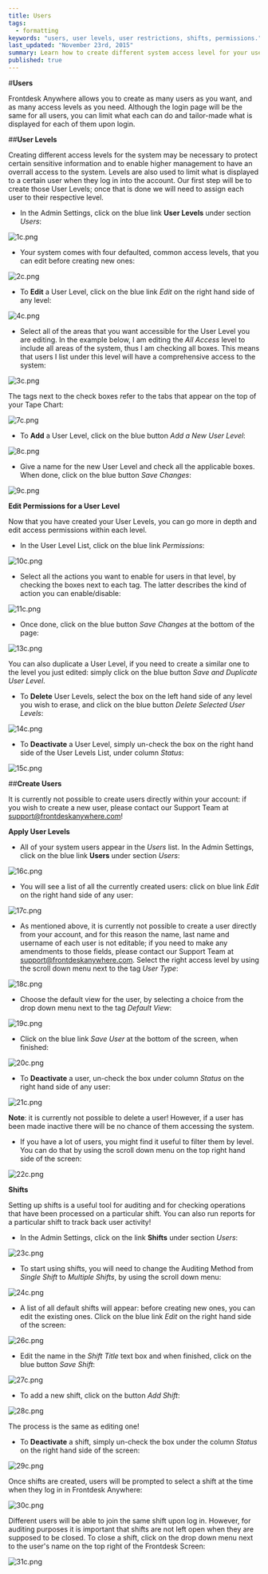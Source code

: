 ```yaml
---
title: Users
tags: 
  - formatting
keywords: "users, user levels, user restrictions, shifts, permissions."
last_updated: "November 23rd, 2015"
summary: Learn how to create different system access level for your users.
published: true
---
```





#**Users**

Frontdesk Anywhere allows you to create as many users as you want, and as many access levels as you need. Although the login page will be the same for all users, you can limit what each can do and tailor-made what is displayed for each of them upon login.

##**User Levels**  

Creating different access levels for the system may be necessary to protect certain sensitive information and to enable higher management to have an overrall access to the system. Levels are also used to limit what is displayed to a certain user when they log in into the account. Our first step will be to create those User Levels; once that is done we will need to assign each user to their respective level.

 - In the Admin Settings, click on the blue link **User Levels** under section _Users_:  
 
![1c.png]({{site.baseurl}}/images/1c.png)


 
 - Your system comes with four defaulted, common access levels, that you can edit before creating new ones:
 
![2c.png]({{site.baseurl}}/images/2c.png)


 
 - To **Edit** a User Level, click on the blue link _Edit_ on the right hand side of any level:  
 
![4c.png]({{site.baseurl}}/images/4c.png)

 
 
 - Select all of the areas that you want accessible for the User Level you are editing. In the example below, I am editing the _All Access_ level to include all areas of the system, thus I am checking all boxes. This means that users I list under this level will have a comprehensive access to the system:  
 
![3c.png]({{site.baseurl}}/images/3c.png)


 
The tags next to the check boxes refer to the tabs that appear on the top of your Tape Chart:  

![7c.png]({{site.baseurl}}/images/7c.png)


  

 - To **Add** a User Level, click on the blue button _Add a New User Level_:  
 
![8c.png]({{site.baseurl}}/images/8c.png)

 
 
 - Give a name for the new User Level and check all the applicable boxes. When done, click on the blue button _Save Changes_:  
 
![9c.png]({{site.baseurl}}/images/9c.png)


 
 **Edit Permissions for a User Level**
 
 Now that you have created your User Levels, you can go more in depth and edit access permissions within each level.
 
 - In the User Level List, click on the blue link _Permissions_:  
 
![10c.png]({{site.baseurl}}/images/10c.png)

  
 
 - Select all the actions you want to enable for users in that level, by checking the boxes next to each tag. The latter describes the kind of action you can enable/disable:  
 
![11c.png]({{site.baseurl}}/images/11c.png)

 
 
 - Once done, click on the blue button _Save Changes_ at the bottom of the page:  
 
![13c.png]({{site.baseurl}}/images/13c.png)


 
 You can also duplicate a User Level, if you need to create a similar one to the level you just edited: simply click on the blue button _Save and Duplicate User Level_.  
 
 - To **Delete** User Levels, select the box on the left hand side of any level you wish to erase, and click on the blue button _Delete Selected User Levels_:  
 
![14c.png]({{site.baseurl}}/images/14c.png)


 
 - To **Deactivate** a User Level, simply un-check the box on the right hand side of the User Levels List, under column _Status_:  
 
 ![15c.png]({{site.baseurl}}/images/15c.png)


 
 
 ##**Create Users** 
 
 It is currently not possible to create users directly within your account: if you wish to create a new user, please contact our Support Team at support@frontdeskanywhere.com! 
 
 
 
 **Apply User Levels**  
 
 - All of your system users appear in the _Users_ list. In the Admin Settings, click on the blue link **Users** under section _Users_:  
 
![16c.png]({{site.baseurl}}/images/16c.png)



- You will see a list of all the currently created users: click on blue link _Edit_ on the right hand side of any user:  

![17c.png]({{site.baseurl}}/images/17c.png)



- As mentioned above, it is currently not possible to create a user directly from your account, and for this reason the name, last name and username of each user is not editable; if you need to make any amendments to those fields, please contact our Support Team at support@frontdeskanywhere.com.
Select the right access level by using the scroll down menu next to the tag _User Type_:  

![18c.png]({{site.baseurl}}/images/18c.png)



- Choose the default view for the user, by selecting a choice from the drop down menu next to the tag _Default View_:  

![19c.png]({{site.baseurl}}/images/19c.png)



- Click on the blue link _Save User_ at the bottom of the screen, when finished:  

![20c.png]({{site.baseurl}}/images/20c.png)



- To **Deactivate** a user, un-check the box under column _Status_ on the right hand side of any user:  

![21c.png]({{site.baseurl}}/images/21c.png)



**Note**: it is currently not possible to delete a user! However, if a user has been made inactive there will be no chance of them accessing the system.

- If you have a lot of users, you might find it useful to filter them by level. You can do that by using the scroll down menu on the top right hand side of the screen:  

![22c.png]({{site.baseurl}}/images/22c.png)




**Shifts**

Setting up shifts is a useful tool for auditing and for checking operations that have been processed on a particular shift. You can also run reports for a particular shift to track back user activity!   

 - In the Admin Settings, click on the link **Shifts** under section _Users_:  
 
![23c.png]({{site.baseurl}}/images/23c.png)



- To start using shifts, you will need to change the Auditing Method from _Single Shift_ to _Multiple Shifts_, by using the scroll down menu:  

![24c.png]({{site.baseurl}}/images/24c.png)



- A list of all default shifts will appear: before creating new ones, you can edit the existing ones. Click on the blue link _Edit_ on the right hand side of the screen:  

![26c.png]({{site.baseurl}}/images/26c.png)

 

- Edit the name in the _Shift Title_ text box and when finished, click on the blue button _Save Shift_:  

![27c.png]({{site.baseurl}}/images/27c.png)



- To add a new shift, click on the button _Add Shift_: 

![28c.png]({{site.baseurl}}/images/28c.png)

  

The process is the same as editing one!  

- To **Deactivate** a shift, simply un-check the box under the column _Status_ on the right hand side of the screen:  

![29c.png]({{site.baseurl}}/images/29c.png)



Once shifts are created, users will be prompted to select a shift at the time when they log in in Frontdesk Anywhere:  

![30c.png]({{site.baseurl}}/images/30c.png)

 

Different users will be able to join the same shift upon log in. However, for auditing purposes it is important that shifts are not left open when they are supposed to be closed.
To close a shift, click on the drop down menu next to the user's name on the top right of the Frontdesk Screen:  

![31c.png]({{site.baseurl}}/images/31c.png)

